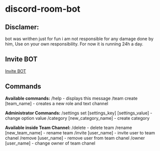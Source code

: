 # discord-room-bot

## Disclamer:
bot was writhen just for fun i am not responsible for any damage done by him, Use on your own responsibility.
For now it is running 24h a day.

## Invite BOT
[Invite BOT](https://discord.com/oauth2/authorize?client_id=1069868265670705192&permissions=8&scope=bot)

## Commands
**Available commands:**
/help                    - displays this message
/team create [team_name] - creates a new role and text channel

**Administrator Commands:**
/settings set [settings_key] [settings_value]   - change option value
/category     [new_category_name]               - create category

**Available inside Team Channel:**
/delete                 - delete team
/rename [new_team_name] - rename team
/invite [user_name]     - invite user to team chanel
/remove [user_name]     - remove user from team chanel
/owner  [user_name]     - change owner of team chanel


